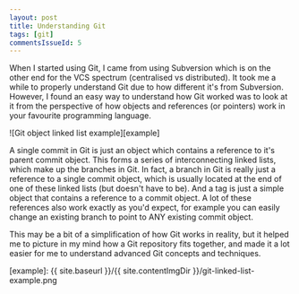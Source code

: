 ```yaml
---
layout: post
title: Understanding Git
tags: [git]
commentsIssueId: 5
---
```


When I started using Git, I came from using Subversion which is on the other end for the VCS spectrum (centralised vs distributed). It took me a while to properly understand Git due to how different it's from Subversion. However, I found an easy way to understand how Git worked was to look at it from the perspective of how objects and references (or pointers) work in your favourite programming language.

![Git object linked list example][example]

A single commit in Git is just an object which contains a reference to it's parent commit object. This forms a series of interconnecting linked lists, which make up the branches in Git. In fact, a branch in Git is really just a reference to a single commit object, which is usually located at the end of one of these linked lists (but doesn't have to be). And a tag is just a simple object that contains a reference to a commit object. A lot of these references also work exactly as you'd expect, for example you can easily change an existing branch to point to ANY existing commit object.

This may be a bit of a simplification of how Git works in reality, but it helped me to picture in my mind how a Git repository fits together, and made it a lot easier for me to understand advanced Git concepts and techniques.

[example]: {{ site.baseurl }}/{{ site.contentImgDir }}/git-linked-list-example.png
